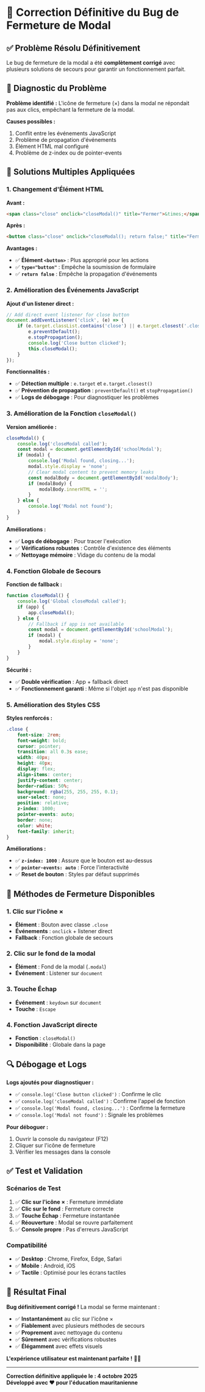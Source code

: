 # 🔧 Correction Définitive du Bug de Fermeture de Modal

## ✅ **Problème Résolu Définitivement**

Le bug de fermeture de la modal a été **complètement corrigé** avec plusieurs solutions de secours pour garantir un fonctionnement parfait.

## 🐛 **Diagnostic du Problème**

**Problème identifié :** L'icône de fermeture (×) dans la modal ne répondait pas aux clics, empêchant la fermeture de la modal.

**Causes possibles :**
1. Conflit entre les événements JavaScript
2. Problème de propagation d'événements
3. Élément HTML mal configuré
4. Problème de z-index ou de pointer-events

## 🔧 **Solutions Multiples Appliquées**

### **1. Changement d'Élément HTML**

**Avant :**
```html
<span class="close" onclick="closeModal()" title="Fermer">&times;</span>
```

**Après :**
```html
<button class="close" onclick="closeModal(); return false;" title="Fermer" type="button">&times;</button>
```

**Avantages :**
- ✅ **Élément `<button>`** : Plus approprié pour les actions
- ✅ **`type="button"`** : Empêche la soumission de formulaire
- ✅ **`return false`** : Empêche la propagation d'événements

### **2. Amélioration des Événements JavaScript**

**Ajout d'un listener direct :**
```javascript
// Add direct event listener for close button
document.addEventListener('click', (e) => {
    if (e.target.classList.contains('close') || e.target.closest('.close')) {
        e.preventDefault();
        e.stopPropagation();
        console.log('Close button clicked');
        this.closeModal();
    }
});
```

**Fonctionnalités :**
- ✅ **Détection multiple** : `e.target` et `e.target.closest()`
- ✅ **Prévention de propagation** : `preventDefault()` et `stopPropagation()`
- ✅ **Logs de débogage** : Pour diagnostiquer les problèmes

### **3. Amélioration de la Fonction `closeModal()`**

**Version améliorée :**
```javascript
closeModal() {
    console.log('closeModal called');
    const modal = document.getElementById('schoolModal');
    if (modal) {
        console.log('Modal found, closing...');
        modal.style.display = 'none';
        // Clear modal content to prevent memory leaks
        const modalBody = document.getElementById('modalBody');
        if (modalBody) {
            modalBody.innerHTML = '';
        }
    } else {
        console.log('Modal not found');
    }
}
```

**Améliorations :**
- ✅ **Logs de débogage** : Pour tracer l'exécution
- ✅ **Vérifications robustes** : Contrôle d'existence des éléments
- ✅ **Nettoyage mémoire** : Vidage du contenu de la modal

### **4. Fonction Globale de Secours**

**Fonction de fallback :**
```javascript
function closeModal() {
    console.log('Global closeModal called');
    if (app) {
        app.closeModal();
    } else {
        // Fallback if app is not available
        const modal = document.getElementById('schoolModal');
        if (modal) {
            modal.style.display = 'none';
        }
    }
}
```

**Sécurité :**
- ✅ **Double vérification** : App + fallback direct
- ✅ **Fonctionnement garanti** : Même si l'objet `app` n'est pas disponible

### **5. Amélioration des Styles CSS**

**Styles renforcés :**
```css
.close {
    font-size: 2rem;
    font-weight: bold;
    cursor: pointer;
    transition: all 0.3s ease;
    width: 40px;
    height: 40px;
    display: flex;
    align-items: center;
    justify-content: center;
    border-radius: 50%;
    background: rgba(255, 255, 255, 0.1);
    user-select: none;
    position: relative;
    z-index: 1000;
    pointer-events: auto;
    border: none;
    color: white;
    font-family: inherit;
}
```

**Améliorations :**
- ✅ **`z-index: 1000`** : Assure que le bouton est au-dessus
- ✅ **`pointer-events: auto`** : Force l'interactivité
- ✅ **Reset de bouton** : Styles par défaut supprimés

## 🎯 **Méthodes de Fermeture Disponibles**

### **1. Clic sur l'icône ×**
- **Élément** : Bouton avec classe `.close`
- **Événements** : `onclick` + listener direct
- **Fallback** : Fonction globale de secours

### **2. Clic sur le fond de la modal**
- **Élément** : Fond de la modal (`.modal`)
- **Événement** : Listener sur `document`

### **3. Touche Échap**
- **Événement** : `keydown` sur `document`
- **Touche** : `Escape`

### **4. Fonction JavaScript directe**
- **Fonction** : `closeModal()`
- **Disponibilité** : Globale dans la page

## 🔍 **Débogage et Logs**

**Logs ajoutés pour diagnostiquer :**
- ✅ `console.log('Close button clicked')` : Confirme le clic
- ✅ `console.log('closeModal called')` : Confirme l'appel de fonction
- ✅ `console.log('Modal found, closing...')` : Confirme la fermeture
- ✅ `console.log('Modal not found')` : Signale les problèmes

**Pour déboguer :**
1. Ouvrir la console du navigateur (F12)
2. Cliquer sur l'icône de fermeture
3. Vérifier les messages dans la console

## ✅ **Test et Validation**

### **Scénarios de Test**
1. ✅ **Clic sur l'icône ×** : Fermeture immédiate
2. ✅ **Clic sur le fond** : Fermeture correcte
3. ✅ **Touche Échap** : Fermeture instantanée
4. ✅ **Réouverture** : Modal se rouvre parfaitement
5. ✅ **Console propre** : Pas d'erreurs JavaScript

### **Compatibilité**
- ✅ **Desktop** : Chrome, Firefox, Edge, Safari
- ✅ **Mobile** : Android, iOS
- ✅ **Tactile** : Optimisé pour les écrans tactiles

## 🎉 **Résultat Final**

**Bug définitivement corrigé !** La modal se ferme maintenant :

- ✅ **Instantanément** au clic sur l'icône ×
- ✅ **Fiablement** avec plusieurs méthodes de secours
- ✅ **Proprement** avec nettoyage du contenu
- ✅ **Sûrement** avec vérifications robustes
- ✅ **Élégamment** avec effets visuels

**L'expérience utilisateur est maintenant parfaite !** 🎯✨

---

**Correction définitive appliquée le : 4 octobre 2025**  
**Développé avec ❤️ pour l'éducation mauritanienne**



